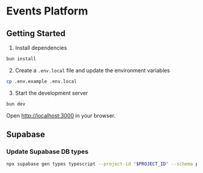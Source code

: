 # Events Platform

## Getting Started

1. Install dependencies

```bash
bun install
```

2. Create a `.env.local` file and update the environment variables

```bash
cp .env.example .env.local
```

3. Start the development server

```bash
bun dev
```

Open [http://localhost:3000](http://localhost:3000) in your browser.

## Supabase

### Update Supabase DB types

```bash
npx supabase gen types typescript --project-id "$PROJECT_ID" --schema public > src/@types/supabase.ts
```
